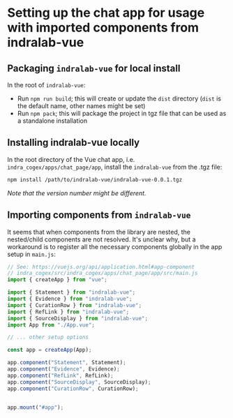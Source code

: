 # Setting up the chat app for usage with imported components from indralab-vue

## Packaging `indralab-vue` for local install
In the root of `indralab-vue`:

- Run `npm run build`; this will create or update the `dist` directory (`dist` is the default name, other names might 
  be set)
- Run `npm pack`; this will package the project in tgz file that can be used as a standalone installation

## Installing indralab-vue locally

In the root directory of the Vue chat app, i.e. `indra_cogex/apps/chat_page/app`, install the `indralab-vue` from the 
.tgz file:

```sh
npm install /path/to/indralab-vue/indralab-vue-0.0.1.tgz
```

_Note that the version number might be different._

## Importing components from `indralab-vue`

It seems that when components from the library are nested, the nested/child components are not resolved. It's unclear 
why, but a workaround is to register all the necessary components globally in the app setup in `main.js`:

```js
// See: https://vuejs.org/api/application.html#app-component
// indra_cogex/src/indra_cogex/apps/chat_page/app/src/main.js
import { createApp } from "vue";

import { Statement } from "indralab-vue";
import { Evidence } from "indralab-vue";
import { CurationRow } from "indralab-vue";
import { RefLink } from "indralab-vue";
import { SourceDisplay } from "indralab-vue";
import App from "./App.vue";

// ... other setup options

const app = createApp(App);

app.component("Statement", Statement);
app.component("Evidence", Evidence);
app.component("RefLink", RefLink);
app.component("SourceDisplay", SourceDisplay);
app.component("CurationRow", CurationRow);


app.mount("#app");
```
